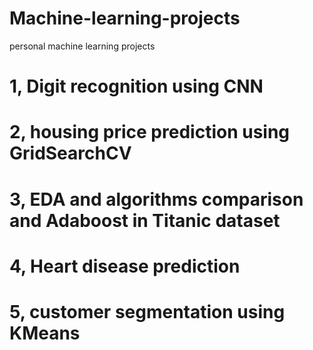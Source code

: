 # Machine-learning-projects
personal machine learning projects

# 1, Digit recognition using CNN
# 2, housing price prediction using GridSearchCV
# 3, EDA and algorithms comparison and Adaboost in Titanic dataset
# 4, Heart disease prediction
# 5, customer segmentation using KMeans
